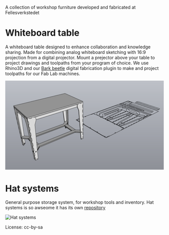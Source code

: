 A collection of workshop furniture developed and fabricated at Fellesverkstedet



# Whiteboard table

A whiteboard table designed to enhance collaboration and knowledge sharing. Made for combining analog whiteboard sketching with 16:9 projection from a digital projector. Mount a prejector above your table to project drawings and toolpaths from your program of choice. We use Rhino3D and our [Bark beetle](https://github.com/fellesverkstedet/Bark-beetle-parametric-toolpaths) digital fabrication plugin to make and project toolpaths for our Fab Lab machines.

![Whiteboard table with cutsheet](./Whiteboard%20table/Whiteboard%20table%20for%2012mm%20material.jpg)

# Hat systems

General purpose storage system, for workshop tools and inventory. Hat systems is so awseome it has its own [repository](https://github.com/fellesverkstedet/hat-systems)

![Hat systems](https://github.com/fellesverkstedet/hat-systems/blob/master/Hat_Systems_modules.png)


License: cc-by-sa
